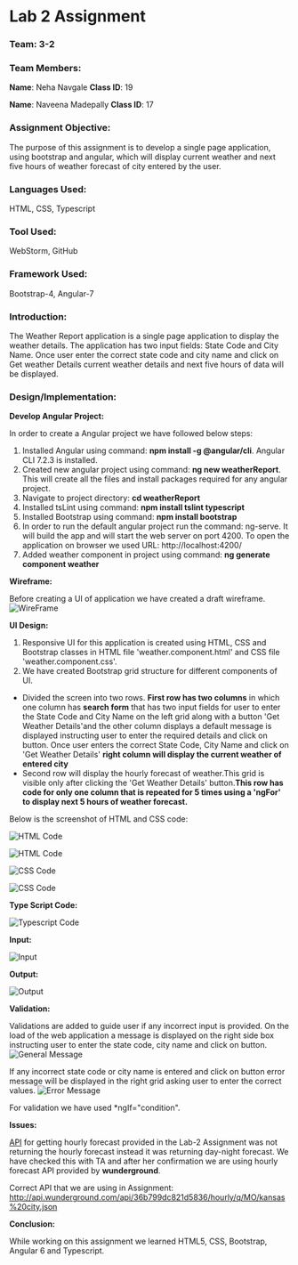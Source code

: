 
# Lab 2 Assignment

### Team: 3-2

### Team Members:

**Name**: Neha Navgale **Class ID**: 19

**Name**: Naveena Madepally **Class ID**: 17

### Assignment Objective:

The purpose of this assignment is to develop a single page application, using bootstrap and angular, which will display current weather and next five hours of weather forecast of city entered by the user.

### Languages Used:

HTML, CSS, Typescript

### Tool Used: 

WebStorm, GitHub

### Framework Used:

Bootstrap-4, Angular-7

### Introduction:

The Weather Report application is a single page application to display the weather details. The application has two input fields: State Code and City Name. Once user enter the correct state code and city name and click on Get weather Details current weather details and next five hours of data will be displayed.

### Design/Implementation:

**Develop Angular Project:**

In order to create a Angular project we have followed below steps:
1. Installed Angular using command: **npm install -g @angular/cli**. Angular CLI 7.2.3 is installed.
2. Created new angular project using command: **ng new weatherReport**. This will create all the files and install packages required for any angular project.
3. Navigate to project directory: **cd weatherReport**
4. Installed tsLint using command: **npm install tslint typescript**
5. Installed Bootstrap using command: **npm install bootstrap**
6. In order to run the default angular project run the command: ng-serve. It will build the app and will start the web server on port 4200. To open the application on browser we used URL: http://localhost:4200/
7. Added weather component in project using command: **ng generate component weather**

**Wireframe:**

Before creating a UI of application we have created a draft wireframe.
![WireFrame](https://github.com/NehaNavgale/CS5551_AdvanceSoftwareEngineering/blob/master/Documentation/Lab-2/WireFrame.png)

**UI Design:**

1. Responsive UI for this application is created using HTML, CSS and Bootstrap classes in HTML file 'weather.component.html' and CSS file 'weather.component.css'. 
2. We have created Bootstrap grid structure for different components of UI. 

 * Divided the screen into two rows. **First row has two columns** in which one column has **search form** that has two
  input fields for user to enter the State Code and City Name on the left grid along with a button 'Get Weather 
  Details'and the other column displays a default message is displayed instructing user to enter the required details 
  and click on button. Once user enters the correct State Code, City Name and click on 'Get Weather Details' **right 
  column will display the current weather of entered city**
* Second row will display the hourly forecast of weather.This grid is visible only after clicking the 'Get Weather 
  Details' button.**This row has code for only one column that is repeated for 5 times using a 'ngFor' to display next 5 
  hours of weather forecast.**

 Below is the screenshot of HTML and CSS code:

![HTML Code](https://github.com/NehaNavgale/CS5551_AdvanceSoftwareEngineering/blob/master/Documentation/Lab-2/HTML_Code1.png)

![HTML Code](https://github.com/NehaNavgale/CS5551_AdvanceSoftwareEngineering/blob/master/Documentation/Lab-2/HTML_Code2.png)

![CSS Code](https://github.com/NehaNavgale/CS5551_AdvanceSoftwareEngineering/blob/master/Documentation/Lab-2/CSS1.png)

![CSS Code](https://github.com/NehaNavgale/CS5551_AdvanceSoftwareEngineering/blob/master/Documentation/Lab-2/CSS2.png)

**Type Script Code:**


![Typescript Code](https://github.com/NehaNavgale/CS5551_AdvanceSoftwareEngineering/blob/master/Documentation/Lab-2/TS_Code.png)

**Input:**

![Input](https://github.com/NehaNavgale/CS5551_AdvanceSoftwareEngineering/blob/master/Documentation/Lab-2/Input.png)

**Output:**

![Output](https://github.com/NehaNavgale/CS5551_AdvanceSoftwareEngineering/blob/master/Documentation/Lab-2/Output.png)

**Validation:**

Validations are added to guide user if any incorrect input is provided. On the load of the web application a message is displayed on the right side box instructing user to enter the state code, city name and click on button. 
![General Message](https://github.com/NehaNavgale/CS5551_AdvanceSoftwareEngineering/blob/master/Documentation/Lab-2/General%20Instruction.png)

If any incorrect state code or city name is entered and click on button error message will be displayed in the right grid asking user to enter the correct values.
![Error Message](https://github.com/NehaNavgale/CS5551_AdvanceSoftwareEngineering/blob/master/Documentation/Lab-2/Error%20message.png)

For validation we have used *ngIf="condition".


**Issues:**

[API](http://api.wunderground.com/api/36b799dc821d5836/forecast/q/CA/San_Francisco.json) for getting hourly forecast provided in the Lab-2 Assignment was not returning the hourly forecast instead it was returning day-night forecast. We have checked this with TA and after her confirmation we are using hourly forecast API provided by **wunderground**.

Correct API that we are using in Assignment: http://api.wunderground.com/api/36b799dc821d5836/hourly/q/MO/kansas%20city.json

**Conclusion:**

While working on this assignment we learned HTML5, CSS, Bootstrap, Angular 6 and Typescript.
 

